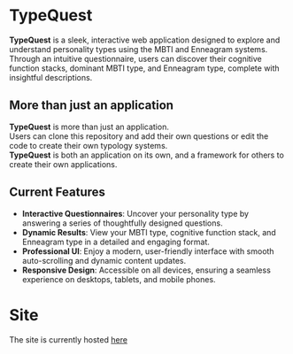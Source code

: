 # TypeQuest
**TypeQuest** is a sleek, interactive web application designed to explore and understand personality types using the MBTI and Enneagram systems. 
<br>
Through an intuitive questionnaire, users can discover their cognitive function stacks, dominant MBTI type, and Enneagram type, complete with insightful descriptions.
<br>

## More than just an application
**TypeQuest** is more than just an application. 
<br>
Users can clone this repository and add their own questions or edit the code to create their own typology systems.
<br>
**TypeQuest** is both an application on its own, and a framework for others to create their own applications.


## Current Features
- **Interactive Questionnaires**: Uncover your personality type by answering a series of thoughtfully designed questions.
- **Dynamic Results**: View your MBTI type, cognitive function stack, and Enneagram type in a detailed and engaging format.
- **Professional UI**: Enjoy a modern, user-friendly interface with smooth auto-scrolling and dynamic content updates.
- **Responsive Design**: Accessible on all devices, ensuring a seamless experience on desktops, tablets, and mobile phones.

# Site
The site is currently hosted [here](https://cyber-finn.github.io/TypeQuest/)